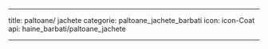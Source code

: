 ---

title: paltoane/ jachete
categorie: paltoane_jachete_barbati
icon: icon-Coat 
api: haine_barbati/paltoane_jachete

---